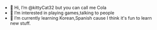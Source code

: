 - 👋 Hi, I’m @kittyCat32 but you can call me Cola
- 👀 I’m interested in playing games,talking to people 
- 🌱 I’m currently learning Korean,Spanish cause I think it's fun to learn new stuff.

<!---
kittyCat32/kittyCat32 is a ✨ special ✨ repository because its `README.md` (this file) appears on your GitHub profile.
You can click the Preview link to take a look at your changes.
--->
